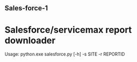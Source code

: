 ## Sales-force-1
# Salesforce/servicemax report downloader
Usage:
python.exe salesforce.py [-h] -s SITE -r REPORTID
